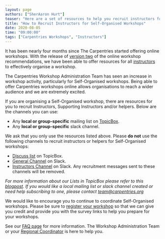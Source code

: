 ```yaml
---
layout: page
authors: ["SherAaron Hurt"]
teaser: "Here are a set of resources to help you recruit instructors for Self-Organised workshops"
title: "How to Recruit Instructors for Self-Organised Workshops"
date: 2020-08-05
time: "09:00:00"
tags: ["Carpentries Workshops", "Instructors"]
---
```


It has been nearly four months since The Carpentries started offering online workshops. With the release of [version two](https://carpentries.org/online-workshop-recommendations/) of the online workshop recommendations, we have been able to offer resources for all [instructors](https://carpentries.org/instructors/) to effectively organise a workshop.

The Carpentries Workshop Administration Team has seen an increase in workshop activity, particularly for Self-Organised workshops. Being able to offer Carpentries workshops online allows organisations to reach a wider audience and we are extremely excited.

If you are organising a Self-Organised workshop, there are resources for you to recruit Instructors, Supporting Instructors and/or helpers. Below are the channels you can use:
- Any **local or group-specific** mailing list on [TopicBox](https://carpentries.topicbox.com/groups).
- Any **local or group-specific** slack channel.

We ask that you only use the resources listed above. Please **do not** use the following channels to recruit instructors or helpers for Self-Organised workshops:
- [Discuss list](https://carpentries.topicbox.com/groups/discuss) on TopicBox.
- [General Channel](https://swcarpentry.slack.com/archives/C03LE48AY) on Slack.
- [Instructors Channel](https://swcarpentry.slack.com/archives/C08BVNU00) on Slack.
Any recruitment messages sent to these channels will be removed.

*For more information about our Lists in TopicBox please refer to this [blogpost](https://carpentries.org/blog/2020/04/channels-to-join-topicbox/). If you would like a local mailing list or slack channel created or need help subscribing to one, please contact [team@carpentries.org](mailto:team@carpentries.org)*

We would like to encourage you to continue to coordinate Self-Organised workshops. Please be sure to [register your workshop](https://amy.carpentries.org/forms/self-organised/) so that we can give you credit and provide you with the survey links to help you prepare for your workshops.

See our [FAQ page](https://carpentries.org/workshop_faq/#online-workshops) for more information. The Workshop Administration Team or your [Regional Coordinator](https://carpentries.org/regionalcoordinators/) is here to help you.
